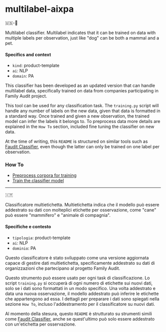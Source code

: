 # multilabel-aixpa
🇺🇸-🏴󠁧󠁢󠁥󠁮󠁧󠁿

Multilabel classifier. Multilabel indicates that it can be trained on data with multiple labels per observation, just like "dog" can be both a mammal and a pet.

#### Specifics and context
-   `kind`: product-template
-   `ai`: NLP
-   `domain`: PA

This classifier has been developed as an updated version that can handle multilabel data, specifically trained on data from companies participating in Family Audit project. 

This tool can be used for any classification task. The ```training.py``` script will handle any number of labels on the new data, given that data is formatted in a standard way. Once trained and given a new observation, the trained model can infer the labels it belongs to. To preprocess data more details are explained in the ```How To``` section, included fine tuning the classifier on new data.

At the time of writing, this ```README``` is structured on similar tools such as [Faudit Classifier](https://github.com/FluveFV/faudit-classifier), even though the latter can only be trained on one label per observation.

### How To

-   [Preprocess corpora for training](./src/howto/preprocess.ipynb)
-   [Train the classifier model](./src/howto/train.md)

---
🇮🇹

Classificatore multietichetta. Multietichetta indica che il modello può essere addestrato su dati con molteplici etichette per osservazione, come "cane" può essere "mammifero" e "animale di compagnia". 

#### Specifiche e contesto
- `tipologia`: product-template
- `ai`: NLP
- `dominio`: PA

Questo classificatore è stato sviluppato come una versione aggiornata capace di gestire dati multietichetta, specificamente addestrato su dati di organizzazioni che partecipano al progetto Family Audit.

Questo strumento può essere usato per ogni task di classificazione. Lo script ```training.py``` si occuperà di ogni numero di etichette sui nuovi dati, solo se i dati sono formattati in un modo specifico. Una volta addestrato e data una nuova osservazione, il modello addestrato può inferire le etichette che appartengono ad essa. I dettagli per preparare i dati sono spiegati nella sezione ```How To```, incluso l'addestramento per il classificatore su nuovi dati.

Al momento della stesura, questo ```README``` è strutturato su strumenti simili come [Faudit Classifier](https://github.com/FluveFV/faudit-classifier), anche se quest'ultimo può solo essere addestrato con un'etichetta per osservazione.
